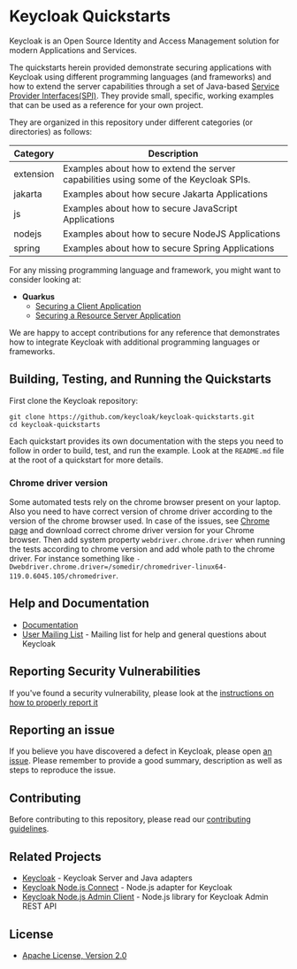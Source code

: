 # <span>Keycloak</span> Quickstarts

<span>Keycloak</span> is an Open Source Identity and Access Management solution for modern Applications and Services.

The quickstarts herein provided demonstrate securing applications with <span>Keycloak</span> using different programming languages (and frameworks) 
and how to extend the server capabilities through a set of Java-based [Service Provider Interfaces(SPI)](https://www.keycloak.org/docs/latest/server_development/). 
They provide small, specific, working examples that can be used as a reference for your own project.

They are organized in this repository under different categories (or directories) as follows:

| Category  | Description                                                                           |
|-----------|---------------------------------------------------------------------------------------|
| extension | Examples about how to extend the server capabilities using some of the Keycloak SPIs. |
| jakarta   | Examples about how secure Jakarta Applications                                        |
| js        | Examples about how to secure JavaScript Applications                                  |
| nodejs    | Examples about how to secure NodeJS Applications                                      |
| spring    | Examples about how to secure Spring Applications                                      |

For any missing programming language and framework, you might want to consider looking at:

* **Quarkus**
  * [Securing a Client Application](https://quarkus.io/guides/security-oidc-code-flow-authentication-tutorial)
  * [Securing a Resource Server Application](https://quarkus.io/guides/security-oidc-bearer-token-authentication-tutorial)

We are happy to accept contributions for any reference that demonstrates how to
integrate Keycloak with additional programming languages or frameworks.

## Building, Testing, and Running the Quickstarts

First clone the Keycloak repository:

    git clone https://github.com/keycloak/keycloak-quickstarts.git
    cd keycloak-quickstarts

Each quickstart provides its own documentation with the steps you need to follow in order to build, test, and run the example.
Look at the `README.md` file at the root of a quickstart for more details.

### Chrome driver version

Some automated tests rely on the chrome browser present on your laptop. Also you need to have correct version of chrome driver according
to the version of the chrome browser used. In case of the issues, see [Chrome page](https://googlechromelabs.github.io/chrome-for-testing/) and download
correct chrome driver version for your Chrome browser. Then add system property `webdriver.chrome.driver` when running the tests according to chrome version
and add whole path to the chrome driver. For instance something like `-Dwebdriver.chrome.driver=/somedir/chromedriver-linux64-119.0.6045.105/chromedriver`.

## Help and Documentation

* [Documentation](https://www.keycloak.org/documentation.html)
* [User Mailing List](https://groups.google.com/d/forum/keycloak-user) - Mailing list for help and general questions about Keycloak

## Reporting Security Vulnerabilities

If you've found a security vulnerability, please look at the [instructions on how to properly report it](https://github.com/keycloak/keycloak/security/policy)

## Reporting an issue

If you believe you have discovered a defect in Keycloak, please open [an issue](https://github.com/keycloak/keycloak-quickstarts/issues).
Please remember to provide a good summary, description as well as steps to reproduce the issue.

## Contributing

Before contributing to this repository, please read our [contributing guidelines](CONTRIBUTING.md).

## Related Projects

* [Keycloak](https://github.com/keycloak/keycloak) - Keycloak Server and Java adapters
* [Keycloak Node.js Connect](https://github.com/keycloak/keycloak-nodejs-connect) - Node.js adapter for Keycloak
* [Keycloak Node.js Admin Client](https://github.com/keycloak/keycloak-nodejs-admin-client) - Node.js library for Keycloak Admin REST API

## License

* [Apache License, Version 2.0](https://www.apache.org/licenses/LICENSE-2.0)

